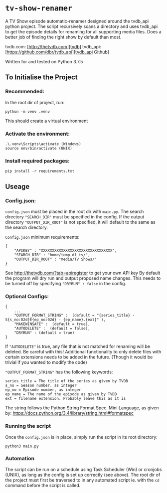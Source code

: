 # `tv-show-renamer`

A TV Show episode automatic-renamer designed around the tvdb_api python project.
The script recursively scans a directory and uses tvdb_api to get the episode details for renaming for all supporting media files.
Does a better job of finding the right show by default than most.

tvdb.com: [http://thetvdb.com][tvdb]
tvdb_api: [https://github.com/dbr/tvdb_api][tvdb_api Github]

Written for and tested on Python 3.7.5

## To Initialise the Project

### Recommended:
In the root dir of project, run:

    python -m venv .venv
This should create a virtual environment

### Activate the environment:
    .\.venv\Scripts\activate (Windows)
    source env/bin/activate (UNIX)

### Install required packages:
    pip install -r requirements.txt

## Useage

### Config.json:
`config.json` must be placed in the root dir with `main.py`.
The search directory `"SEARCH_DIR"` must be specified in the config.
If the output directory `"OUTPUT_DIR_ROOT"` is not specified, it will default to the same as the search directory.

`Config.json` minimum requirements:

    {
        "APIKEY" : "XXXXXXXXXXXXXXXXXXXXXXXXXXXXXXXX",
        "SEARCH_DIR" : "home/temp_dl_tv/",
        "OUTPUT_DIR_ROOT" : "media/TV Shows/"
    }

See http://thetvdb.com/?tab=apiregister to get your own API key
By default the program will dry run and output proposed name changes.
This needs to be turned off by specifying `"DRYRUN" : false` in the config.

### Optional Configs:

    {
        ...
        "OUTPUT_FORMAT_STRING" :  (default = "{series_title} - S{s_no:02d}E{ep_no:02d} - {ep_name}.{ext}" ),
        "MAKEWINSAFE" :  (default = true),
        "AUTODELETE" :  (default = false),
        "DRYRUN" : (default = true)
    }

If `"AUTODELETE"` is true, any file that is not matched for renaming will be deleted. Be careful with this! Additional functionality to only delete files with certain extensions needs to be added in the future. (Though it would be trivial if you wanted to modify the code)

`"OUTPUT_FORMAT_STRING"` has the following keywords:
    
    series_title = The title of the series as given by TVDB
    s_no = Season number, as integer
    ep_no = Episode number, as integer
    ep_name = The name of the episode as given by TVDB
    ext = filename extension. Probably leave this as it is

The string follows the Python String Format Spec. Mini Language, as given by:
https://docs.python.org/3.4/library/string.html#formatspec

### Running the script

Once the `config.json` is in place, simply run the script in its root directory:

    python3 main.py

### Automation

The script can be run on a schedule using Task Scheduler (Win) or cronjobs (UNIX), as long as the config is set up correctly (see above). The root dir of the project must first be traversed to in any automated script ie. with the `cd` command before the script is called.